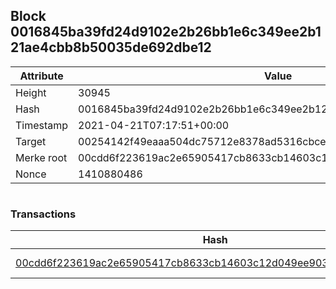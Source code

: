 ## Block 0016845ba39fd24d9102e2b26bb1e6c349ee2b121ae4cbb8b50035de692dbe12

Attribute | Value
--- | ---
Height | 30945
Hash | 0016845ba39fd24d9102e2b26bb1e6c349ee2b121ae4cbb8b50035de692dbe12
Timestamp | 2021-04-21T07:17:51+00:00
Target | 00254142f49eaaa504dc75712e8378ad5316cbcead634704b3734b6271167cc4
Merke root | 00cdd6f223619ac2e65905417cb8633cb14603c12d049ee9038e58add8edc207
Nonce | 1410880486

```

```

### Transactions

Hash | Amount
--- | ---
[00cdd6f223619ac2e65905417cb8633cb14603c12d049ee9038e58add8edc207](00cdd6f223619ac2e65905417cb8633cb14603c12d049ee9038e58add8edc207.md) | 10.00000000 SKEPTI 
